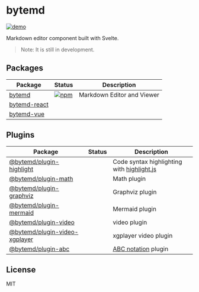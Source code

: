 # bytemd

[![demo](https://github.com/bytedance/bytemd/workflows/demo/badge.svg)](https://bytedance.github.io/bytemd/)

Markdown editor component built with Svelte.

> Note: It is still in development.

## Packages

| Package | Status | Description |
| --- | --- | --- |
| [bytemd](./packages/bytemd) | [![npm](https://img.shields.io/npm/v/bytemd.svg)](https://npm.im/bytemd) | Markdown Editor and Viewer |
| [bytemd-react](./packages/bytemd-react) |  |  |
| [bytemd-vue](./packages/bytemd-vue) |  |  |

## Plugins

| Package | Status | Description |
| --- | --- | --- |
| [@bytemd/plugin-highlight](./packages/plugin-highlight) |  | Code syntax highlighting with [highlight.js](https://github.com/highlightjs/highlight.js) |
| [@bytemd/plugin-math](./packages/plugin-math) |  | Math plugin |
| [@bytemd/plugin-graphviz](./packages/plugin-graphviz) |  | Graphviz plugin |
| [@bytemd/plugin-mermaid](./packages/plugin-mermaid) |  | Mermaid plugin |
| [@bytemd/plugin-video](./packages/plugin-video) |  | video plugin |
| [@bytemd/plugin-video-xgplayer](./packages/plugin-video-xgplayer) |  | xgplayer video plugin |
| [@bytemd/plugin-abc](./packages/plugin-abc) |  | [ABC notation](https://en.wikipedia.org/wiki/ABC_notation) plugin |

## License

MIT
